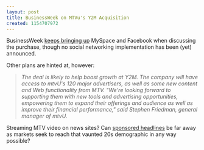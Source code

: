 ```yaml
---
layout: post
title: BusinessWeek on MTVu's Y2M Acquisition
created: 1154707972
---
```

BusinessWeek <a href="http://www.businessweek.com/technology/content/aug2006/tc20060803_714787.htm?chan=technology_technology+index+page_internet" target="_blank">keeps bringing up</a> MySpace and Facebook when discussing the purchase, though no social networking implementation has been (yet) announced.

Other plans are hinted at, however:<i>
<blockquote>
The deal is likely to help boost growth at Y2M. The company will have access to mtvU's 120 major advertisers, as well as some new content and Web functionality from MTV. "We're looking forward to supporting them with new tools and advertising opportunities, empowering them to expand their offerings and audience as well as improve their financial performance," said Stephen Friedman, general manager of mtvU.</i>
</blockquote>
Streaming MTV video on news sites? Can <a href="http://www.poynter.org/column.asp?id=45&aid=105620" target="_blank">sponsored headlines</a> be far away as markets seek to reach that vaunted 20s demographic in any way possible?

